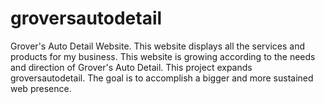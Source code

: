 # groversautodetail
Grover's Auto Detail  Website.
This website displays all the services and products for my business.
This website is growing according to the needs and direction of Grover's Auto Detail.
This project expands groversautodetail. The goal is to accomplish a bigger and more sustained web presence.
